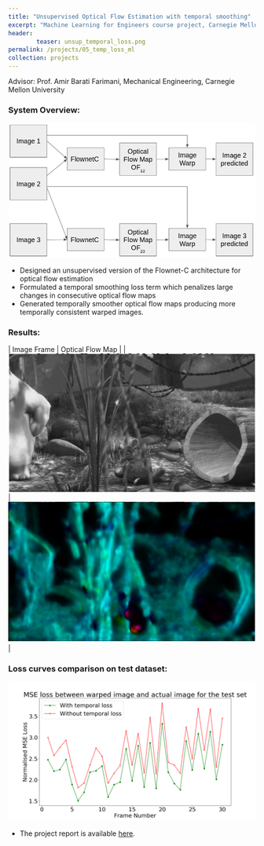```yaml
---
title: "Unsupervised Optical Flow Estimation with temporal smoothing"
excerpt: "Machine Learning for Engineers course project, Carnegie Mellon University"
header:
        teaser: unsup_temporal_loss.png
permalink: /projects/05_temp_loss_ml
collection: projects
---
```

Advisor: Prof. Amir Barati Farimani, Mechanical Engineering, Carnegie Mellon University
### System Overview:
![System Overview](/images/temp_loss_arch.png)
* Designed an unsupervised version of the Flownet-C architecture for optical flow estimation
* Formulated a temporal smoothing loss term which penalizes large changes in consecutive optical flow maps
* Generated temporally smoother optical flow maps producing more temporally consistent warped images.

### Results:



| Image Frame                             | Optical Flow Map                         |
| <img src="/images/temp_loss_img.png" /> | <img src="/images/temp_loss_flow.png" /> |



### Loss curves comparison on test dataset:
![comparision](/images/temp_loss_compare.png)

* The project report is available <a href="/files/ml_temp_loss.pdf">here</a>.
